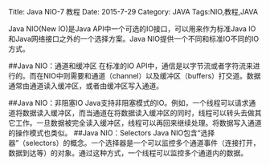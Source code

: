 Title: Java NIO-7 教程
Date: 2015-7-29 
Category: JAVA
Tags:NIO,教程,JAVA

Java NIO(New IO)是Java API中一个可选的IO接口，可以用来作为标准Java IO和Java网络接口之外的一个选择方案。Java NIO提供一个不同和标准IO不同的IO方式。

##Java NIO：通道和缓冲区
在标准的IO API中，通信是以字节流或者字符流来进行的。而在NIO中则需要和通道（channel）以及缓冲区（buffers）打交道。数据通常由通道读入缓冲区，或者由缓冲区写入通道。

##Java NIO：非阻塞IO
Java支持非阻塞模式的IO。例如，一个线程可以请求通道将数据读入缓冲区，而当通道在将数据读入缓冲区的同时，线程可以转头去做其它工作。一旦数据被完全读入缓冲区，线程可以再回来继续处理。将数据写入通道的操作模式也类似。
##Java NIO：Selectors
Java NIO包含“选择器”（selectors）的概念。一个选择器是一个可以监控多个通道事件（连接打开，数据到达等）的对象。通过这种方式，一个线程可以监控多个通道内的数据。

